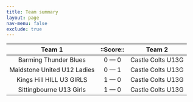```yaml
---
title: Team summary
layout: page
nav-menu: false
exclude: true
---
```




|           Team 1            |  ::Score::  |      Team 2       |
|:---------------------------:|:-----------:|:-----------------:|
|    Barming Thunder Blues    | 0 &mdash; 0 | Castle Colts U13G |
| Maidstone United U12 Ladies | 0 &mdash; 1 | Castle Colts U13G |
|  Kings Hill HILL U3 GIRLS   | 1 &mdash; 0 | Castle Colts U13G |
|   Sittingbourne U13 Girls   | 1 &mdash; 0 | Castle Colts U13G |

 <br /><br /><br />